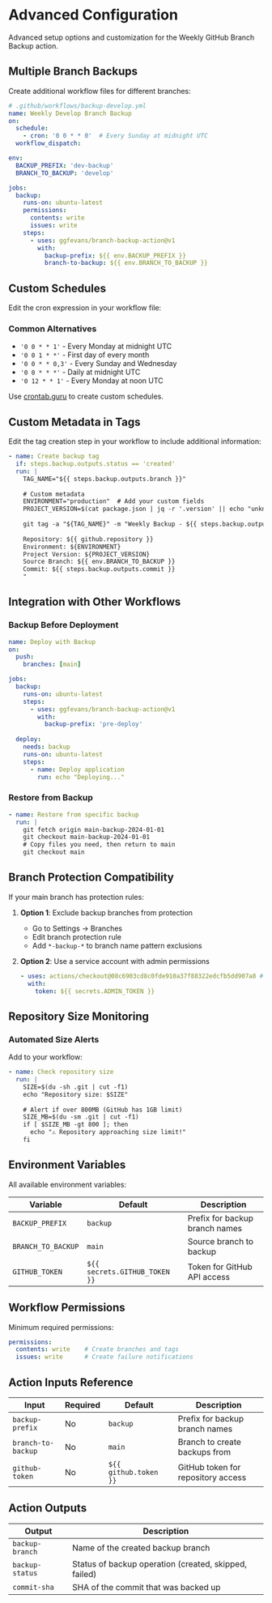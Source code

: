 # Advanced Configuration

Advanced setup options and customization for the Weekly GitHub Branch Backup action.

## Multiple Branch Backups

Create additional workflow files for different branches:

```yaml
# .github/workflows/backup-develop.yml
name: Weekly Develop Branch Backup
on:
  schedule:
    - cron: '0 0 * * 0'  # Every Sunday at midnight UTC
  workflow_dispatch:

env:
  BACKUP_PREFIX: 'dev-backup'
  BRANCH_TO_BACKUP: 'develop'

jobs:
  backup:
    runs-on: ubuntu-latest
    permissions:
      contents: write
      issues: write
    steps:
      - uses: ggfevans/branch-backup-action@v1
        with:
          backup-prefix: ${{ env.BACKUP_PREFIX }}
          branch-to-backup: ${{ env.BRANCH_TO_BACKUP }}
```

## Custom Schedules

Edit the cron expression in your workflow file:

### Common Alternatives
- `'0 0 * * 1'` - Every Monday at midnight UTC
- `'0 0 1 * *'` - First day of every month
- `'0 0 * * 0,3'` - Every Sunday and Wednesday
- `'0 0 * * *'` - Daily at midnight UTC
- `'0 12 * * 1'` - Every Monday at noon UTC

Use [crontab.guru](https://crontab.guru/) to create custom schedules.

## Custom Metadata in Tags

Edit the tag creation step in your workflow to include additional information:

```yaml
- name: Create backup tag
  if: steps.backup.outputs.status == 'created'
  run: |
    TAG_NAME="${{ steps.backup.outputs.branch }}"
    
    # Custom metadata
    ENVIRONMENT="production"  # Add your custom fields
    PROJECT_VERSION=$(cat package.json | jq -r '.version' || echo "unknown")
    
    git tag -a "${TAG_NAME}" -m "Weekly Backup - ${{ steps.backup.outputs.date }}
    
    Repository: ${{ github.repository }}
    Environment: ${ENVIRONMENT}
    Project Version: ${PROJECT_VERSION}
    Source Branch: ${{ env.BRANCH_TO_BACKUP }}
    Commit: ${{ steps.backup.outputs.commit }}
    "
```

## Integration with Other Workflows

### Backup Before Deployment
```yaml
name: Deploy with Backup
on:
  push:
    branches: [main]

jobs:
  backup:
    runs-on: ubuntu-latest
    steps:
      - uses: ggfevans/branch-backup-action@v1
        with:
          backup-prefix: 'pre-deploy'
          
  deploy:
    needs: backup
    runs-on: ubuntu-latest
    steps:
      - name: Deploy application
        run: echo "Deploying..."
```

### Restore from Backup
```yaml
- name: Restore from specific backup
  run: |
    git fetch origin main-backup-2024-01-01
    git checkout main-backup-2024-01-01
    # Copy files you need, then return to main
    git checkout main
```

## Branch Protection Compatibility

If your main branch has protection rules:

1. **Option 1**: Exclude backup branches from protection
   - Go to Settings → Branches
   - Edit branch protection rule
   - Add `*-backup-*` to branch name pattern exclusions

2. **Option 2**: Use a service account with admin permissions
   ```yaml
   - uses: actions/checkout@08c6903cd8c0fde910a37f88322edcfb5dd907a8 # v5
     with:
       token: ${{ secrets.ADMIN_TOKEN }}
   ```

## Repository Size Monitoring

### Automated Size Alerts
Add to your workflow:

```yaml
- name: Check repository size
  run: |
    SIZE=$(du -sh .git | cut -f1)
    echo "Repository size: $SIZE"
    
    # Alert if over 800MB (GitHub has 1GB limit)
    SIZE_MB=$(du -sm .git | cut -f1)
    if [ $SIZE_MB -gt 800 ]; then
      echo "⚠️ Repository approaching size limit!"
    fi
```

## Environment Variables

All available environment variables:

| Variable | Default | Description |
|----------|---------|-------------|
| `BACKUP_PREFIX` | `backup` | Prefix for backup branch names |
| `BRANCH_TO_BACKUP` | `main` | Source branch to backup |
| `GITHUB_TOKEN` | `${{ secrets.GITHUB_TOKEN }}` | Token for GitHub API access |

## Workflow Permissions

Minimum required permissions:
```yaml
permissions:
  contents: write    # Create branches and tags
  issues: write      # Create failure notifications
```

## Action Inputs Reference

| Input | Required | Default | Description |
|-------|----------|---------|-------------|
| `backup-prefix` | No | `backup` | Prefix for backup branch names |
| `branch-to-backup` | No | `main` | Branch to create backups from |
| `github-token` | No | `${{ github.token }}` | GitHub token for repository access |

## Action Outputs

| Output | Description |
|--------|-------------|
| `backup-branch` | Name of the created backup branch |
| `backup-status` | Status of backup operation (created, skipped, failed) |
| `commit-sha` | SHA of the commit that was backed up |